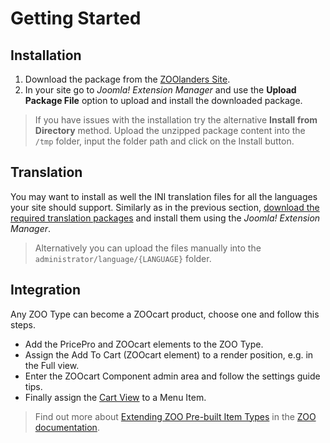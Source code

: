 # Getting Started

## Installation

1. Download the package from the [ZOOlanders Site](https://www.zoolanders.com).
2. In your site go to _Joomla! Extension Manager_ and use the **Upload Package File** option to upload and install the downloaded package.

> If you have issues with the installation try the alternative **Install from Directory** method. Upload the unzipped package content into the `/tmp` folder, input the folder path and click on the Install button.

## Translation

You may want to install as well the INI translation files for all the languages your site should support. Similarly as in the previous section, [download the required translation packages](http://static.zoolanders.com/translations/) and install them using the _Joomla! Extension Manager_.

> Alternatively you can upload the files manually into the `administrator/language/{LANGUAGE}` folder.

## Integration

Any ZOO Type can become a ZOOcart product, choose one and follow this steps.

- Add the PricePro and ZOOcart elements to the ZOO Type.
- Assign the Add To Cart (ZOOcart element) to a render position, e.g. in the Full view.
- Enter the ZOOcart Component admin area and follow the settings guide tips.
- Finally assign the [Cart View](./basics/views.html#cart) to a Menu Item.

> Find out more about [Extending ZOO Pre-built Item Types](https://yootheme.com/support/zoo/item-types#extend-pre-built-item-types) in the [ZOO documentation](https://yootheme.com/support/zoo).
